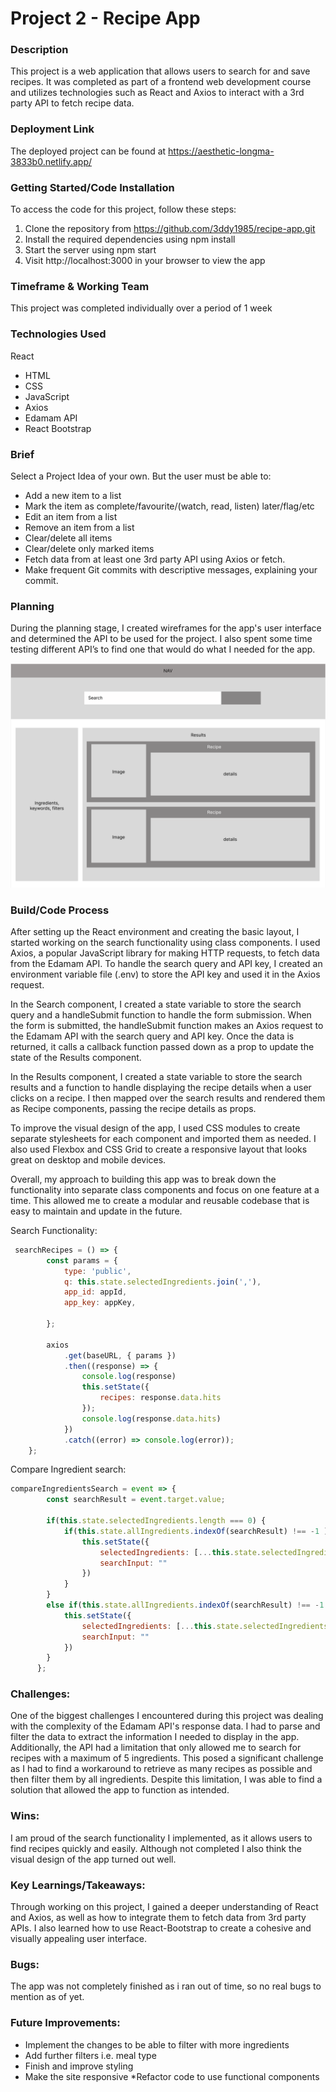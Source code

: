 # Project 2 - Recipe App

### Description
This project is a web application that allows users to search for and save recipes. It was completed as part of a frontend web development course and utilizes technologies such as React and Axios to interact with a 3rd party API to fetch recipe data.  
  
### Deployment Link
The deployed project can be found at https://aesthetic-longma-3833b0.netlify.app/  
   
### Getting Started/Code Installation
To access the code for this project, follow these steps:
1. Clone the repository from https://github.com/3ddy1985/recipe-app.git
2. Install the required dependencies using npm install
3. Start the server using npm start
4. Visit http://localhost:3000 in your browser to view the app 
 
   
   
### Timeframe & Working Team
This project was completed individually over a period of 1 week  
  
  
### Technologies Used
React
* HTML
* CSS
* JavaScript
* Axios
* Edamam API
* React Bootstrap  
     
### Brief
Select a Project Idea of your own. But the user must be able to:
* Add a new item to a list
* Mark the item as complete/favourite/(watch, read, listen) later/flag/etc
* Edit an item from a list
* Remove an item from a list
* Clear/delete all items
* Clear/delete only marked items
* Fetch data from at least one 3rd party API using Axios or fetch.
* Make frequent Git commits with descriptive messages, explaining your commit.

### Planning
During the planning stage, I created wireframes for the app's user interface and determined the API to be used for the project. I also spent some  time testing different API’s to find one that would do what I needed for the app.

![alt text](https://github.com/3ddy1985/recipe-app/blob/main/MVP%20WireFrame%20.png?raw=true)

### Build/Code Process
After setting up the React environment and creating the basic layout, I started working on the search functionality using class components. I used Axios, a popular JavaScript library for making HTTP requests, to fetch data from the Edamam API. To handle the search query and API key, I created an environment variable file (.env) to store the API key and used it in the Axios request.

In the Search component, I created a state variable to store the search query and a handleSubmit function to handle the form submission. When the form is submitted, the handleSubmit function makes an Axios request to the Edamam API with the search query and API key. Once the data is returned, it calls a callback function passed down as a prop to update the state of the Results component.

In the Results component, I created a state variable to store the search results and a function to handle displaying the recipe details when a user clicks on a recipe. I then mapped over the search results and rendered them as Recipe components, passing the recipe details as props.

To improve the visual design of the app, I used CSS modules to create separate stylesheets for each component and imported them as needed. I also used Flexbox and CSS Grid to create a responsive layout that looks great on desktop and mobile devices.

Overall, my approach to building this app was to break down the functionality into separate class components and focus on one feature at a time. This allowed me to create a modular and reusable codebase that is easy to maintain and update in the future.

Search Functionality:
```js
 searchRecipes = () => {
        const params = {
            type: 'public',
            q: this.state.selectedIngredients.join(','),
            app_id: appId,
            app_key: appKey,
            
        };

        axios
            .get(baseURL, { params })
            .then((response) => {
                console.log(response)
                this.setState({
                    recipes: response.data.hits
                });
                console.log(response.data.hits)
            })
            .catch((error) => console.log(error));
    };
```

Compare Ingredient search:
```js
compareIngredientsSearch = event => {
        const searchResult = event.target.value;
    
        if(this.state.selectedIngredients.length === 0) {
            if(this.state.allIngredients.indexOf(searchResult) !== -1 ) {
                this.setState({
                    selectedIngredients: [...this.state.selectedIngredients, searchResult],
                    searchInput: ""
                })
            }
        }
        else if(this.state.allIngredients.indexOf(searchResult) !== -1 && !this.state.selectedIngredients.includes(searchResult)) {
            this.setState({
                selectedIngredients: [...this.state.selectedIngredients, searchResult],
                searchInput: ""
            })
        }
      };
```
 
### Challenges:
One of the biggest challenges I encountered during this project was dealing with the complexity of the Edamam API's response data. I had to parse and filter the data to extract the information I needed to display in the app. Additionally, the API had a limitation that only allowed me to search for recipes with a maximum of 5 ingredients. This posed a significant challenge as I had to find a workaround to retrieve as many recipes as possible and then filter them by all ingredients. Despite this limitation, I was able to find a solution that allowed the app to function as intended.


### Wins:
I am proud of the search functionality I implemented, as it allows users to find recipes quickly and easily. Although not completed I also think the visual design of the app turned out well.

### Key Learnings/Takeaways:
Through working on this project, I gained a deeper understanding of React and Axios, as well as how to integrate them to fetch data from 3rd party APIs. I also learned how to use React-Bootstrap to create a cohesive and visually appealing user interface.


### Bugs:
The app was not completely finished as i ran out of time, so no real bugs to mention as of yet. 


### Future Improvements:
* Implement the changes to be able to filter with more ingredients
* Add further filters i.e. meal type
* Finish and improve styling
* Make the site responsive
*Refactor code to use functional components 
 

